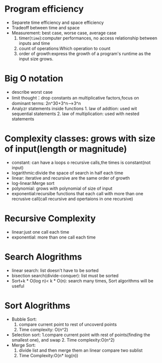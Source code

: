 # Program efficiency
* Separete time efficiency and space efficiency
* Tradeoff between time and space
* Measurement: best case, worse case, average case
  1. timer(`time`):computer performances, no access relationship between inputs and time
  2. count of operations:Which operation to count
  3. order of growth:express the growth of a program's runtime as the input size grows.
# Big O notation
  * describe worst case
  * limit thought：drop constants an multiplicative factors,focus on dominant terms: 2n^30+3^n-->3^n
  *  Analyzr statements inside functions
    1. law of addtion: used wit sequential statements
    2. law of multiplication: used with nested statements
# Complexity classes: grows with size of input(length or magnitude)
  * constant: can have a loops o recursive calls,the times is constant(not input)
  * logarithmic:divide the space of search in half each time
  * linear: iterative and recursive are the same order of growth
  * log-linear:Merge sort
  * polynomial: grows with polynomial of size of input
  * exponential:recursibe functions that each call with more than one recrusive call(call recursive and opertaions in one recursive)
# Recursive Complexity
  * linear:just one call each time
  * exponential: more than one call each time

# Search Alogrithms
* linear search: list doesn't have to be sorted
* bisection search(divide-conquer): list must be sorted
* Sort+k * O(log n)< k * O(n): search many times, Sort algorithms will be useful

# Sort Alogrithms
* Bubble Sort: 
  1. compare current point to rest of uncoverd points
  2. Time complexity: O(n^2)
* Selection sort: 
  1.compare current point with rest of points(finding the smallest one), and swap
  2. Time complexity:O(n^2)
* Merge Sort:
  1. divide list and then merge them an linear compare two sublist
  2. Time Complexity:O(n* log(n))
  


  
